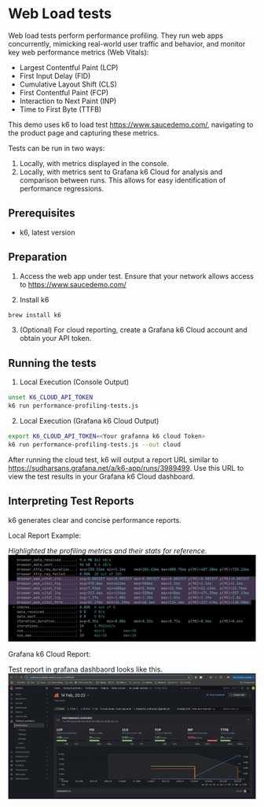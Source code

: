 # Web Load tests

Web load tests perform performance profiling. They run web apps concurrently, mimicking real-world user traffic and behavior, and monitor key web performance metrics (Web Vitals):

*   Largest Contentful Paint (LCP)
*   First Input Delay (FID)
*   Cumulative Layout Shift (CLS)
*   First Contentful Paint (FCP)
*   Interaction to Next Paint (INP)
*   Time to First Byte (TTFB)

This demo uses k6 to load test https://www.saucedemo.com/, navigating to the product page and capturing these metrics.

Tests can be run in two ways:
1.  Locally, with metrics displayed in the console.
2.  Locally, with metrics sent to Grafana k6 Cloud for analysis and comparison between runs.  This allows for easy identification of performance regressions.

## Prerequisites
- k6, latest version

## Preparation
1. Access the web app under test. Ensure that your network allows access to https://www.saucedemo.com/

2. Install k6
```bash
brew install k6
```

3. (Optional) For cloud reporting, create a Grafana k6 Cloud account and obtain your API token.

## Running the tests

1. Local Execution (Console Output)
```bash
unset K6_CLOUD_API_TOKEN
k6 run performance-profiling-tests.js
```

2. Local Execution (Grafana k6 Cloud Output)
```bash
export K6_CLOUD_API_TOKEN=<Your grafanna k6 cloud Token>
k6 run performance-profiling-tests.js --out cloud
```

After running the cloud test, k6 will output a report URL similar to https://sudharsans.grafana.net/a/k6-app/runs/3989499.  Use this URL to view the test results in your Grafana k6 Cloud dashboard.

## Interpreting Test Reports
k6 generates clear and concise performance reports.

Local Report Example:

_Highlighted the profiling metrics and their stats for reference._
![local report](./contents/profiling-report-local.png)

Grafana k6 Cloud Report:

Test report in grafana dashbaord looks like this.
![Grafana report](./contents/profiling-report-grafana.png)
